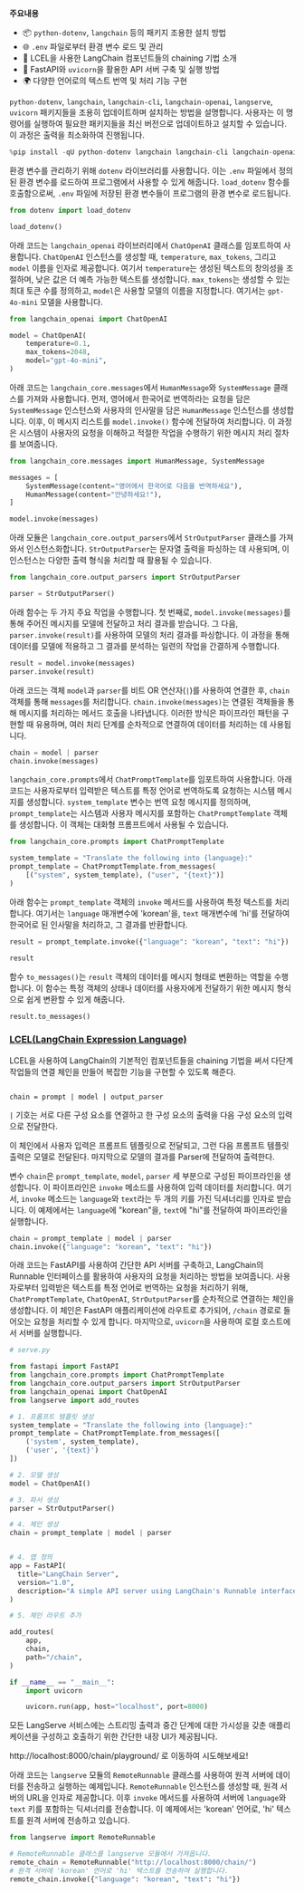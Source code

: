 **주요내용**
- 📦 `python-dotenv`, `langchain` 등의 패키지 조용한 설치 방법
- 🌐 `.env` 파일로부터 환경 변수 로드 및 관리
- 🔗 LCEL을 사용한 LangChain 컴포넌트들의 chaining 기법 소개
- 🚀 FastAPI와 `uvicorn`을 활용한 API 서버 구축 및 실행 방법
- 🌍 다양한 언어로의 텍스트 번역 및 처리 기능 구현

`python-dotenv`, `langchain`, `langchain-cli`, `langchain-openai`, `langserve`, `uvicorn` 패키지들을 조용히 업데이트하며 설치하는 방법을 설명합니다. 사용자는 이 명령어를 실행하여 필요한 패키지들을 최신 버전으로 업데이트하고 설치할 수 있습니다. 이 과정은 출력을 최소화하여 진행됩니다.



```python
%pip install -qU python-dotenv langchain langchain-cli langchain-openai langserve uvicorn 
```

환경 변수를 관리하기 위해 `dotenv` 라이브러리를 사용합니다. 이는 `.env` 파일에서 정의된 환경 변수를 로드하여 프로그램에서 사용할 수 있게 해줍니다. `load_dotenv` 함수를 호출함으로써, `.env` 파일에 저장된 환경 변수들이 프로그램의 환경 변수로 로드됩니다.



```python
from dotenv import load_dotenv

load_dotenv()
```

아래 코드는 `langchain_openai` 라이브러리에서 `ChatOpenAI` 클래스를 임포트하여 사용합니다. `ChatOpenAI` 인스턴스를 생성할 때, `temperature`, `max_tokens`, 그리고 `model` 이름을 인자로 제공합니다. 여기서 `temperature`는 생성된 텍스트의 창의성을 조절하며, 낮은 값은 더 예측 가능한 텍스트를 생성합니다. `max_tokens`는 생성할 수 있는 최대 토큰 수를 정의하고, `model`은 사용할 모델의 이름을 지정합니다. 여기서는 `gpt-4o-mini` 모델을 사용합니다.



```python
from langchain_openai import ChatOpenAI

model = ChatOpenAI(
    temperature=0.1,  
    max_tokens=2048,  
    model="gpt-4o-mini",  
)
```

아래 코드는 `langchain_core.messages`에서 `HumanMessage`와 `SystemMessage` 클래스를 가져와 사용합니다. 먼저, 영어에서 한국어로 번역하라는 요청을 담은 `SystemMessage` 인스턴스와 사용자의 인사말을 담은 `HumanMessage` 인스턴스를 생성합니다. 이후, 이 메시지 리스트를 `model.invoke()` 함수에 전달하여 처리합니다. 이 과정은 시스템이 사용자의 요청을 이해하고 적절한 작업을 수행하기 위한 메시지 처리 절차를 보여줍니다.



```python
from langchain_core.messages import HumanMessage, SystemMessage

messages = [
    SystemMessage(content="영어에서 한국어로 다음을 번역하세요"),
    HumanMessage(content="안녕하세요!"),
]

model.invoke(messages)
```

아래 모듈은 `langchain_core.output_parsers`에서 `StrOutputParser` 클래스를 가져와서 인스턴스화합니다. `StrOutputParser`는 문자열 출력을 파싱하는 데 사용되며, 이 인스턴스는 다양한 출력 형식을 처리할 때 활용될 수 있습니다.



```python
from langchain_core.output_parsers import StrOutputParser

parser = StrOutputParser()
```

아래 함수는 두 가지 주요 작업을 수행합니다. 첫 번째로, `model.invoke(messages)`를 통해 주어진 메시지를 모델에 전달하고 처리 결과를 받습니다. 그 다음, `parser.invoke(result)`를 사용하여 모델의 처리 결과를 파싱합니다. 이 과정을 통해 데이터를 모델에 적용하고 그 결과를 분석하는 일련의 작업을 간결하게 수행합니다.



```python
result = model.invoke(messages) 
parser.invoke(result) 
```

아래 코드는 객체 `model`과 `parser`를 비트 OR 연산자(`|`)를 사용하여 연결한 후, `chain` 객체를 통해 `messages`를 처리합니다. `chain.invoke(messages)`는 연결된 객체들을 통해 메시지를 처리하는 메서드 호출을 나타냅니다. 이러한 방식은 파이프라인 패턴을 구현할 때 유용하며, 여러 처리 단계를 순차적으로 연결하여 데이터를 처리하는 데 사용됩니다.



```python
chain = model | parser
chain.invoke(messages)
```

`langchain_core.prompts`에서 `ChatPromptTemplate`를 임포트하여 사용합니다. 아래 코드는 사용자로부터 입력받은 텍스트를 특정 언어로 번역하도록 요청하는 시스템 메시지를 생성합니다. `system_template` 변수는 번역 요청 메시지를 정의하며, `prompt_template`는 시스템과 사용자 메시지를 포함하는 `ChatPromptTemplate` 객체를 생성합니다. 이 객체는 대화형 프롬프트에서 사용될 수 있습니다.



```python
from langchain_core.prompts import ChatPromptTemplate

system_template = "Translate the following into {language}:"
prompt_template = ChatPromptTemplate.from_messages(
    [("system", system_template), ("user", "{text}")]
)
```

아래 함수는 `prompt_template` 객체의 `invoke` 메서드를 사용하여 특정 텍스트를 처리합니다. 여기서는 `language` 매개변수에 'korean'을, `text` 매개변수에 'hi'를 전달하여 한국어로 된 인사말을 처리하고, 그 결과를 반환합니다.



```python
result = prompt_template.invoke({"language": "korean", "text": "hi"})

result
```

함수 `to_messages()`는 `result` 객체의 데이터를 메시지 형태로 변환하는 역할을 수행합니다. 이 함수는 특정 객체의 상태나 데이터를 사용자에게 전달하기 위한 메시지 형식으로 쉽게 변환할 수 있게 해줍니다.



```python
result.to_messages()
```

### [LCEL(LangChain Expression Language)](https://python.langchain.com/v0.2/docs/concepts/#langchain-expression-language-lcel)



LCEL을 사용하여 LangChain의 기본적인 컴포넌트들을 chaining 기법을 써서 다단계 작업들의 연결 체인을 만들어 복잡한 기능을 구현할 수 있도록 해준다.



```

chain = prompt | model | output_parser

```



`|` 기호는 서로 다른 구성 요소를 연결하고 한 구성 요소의 출력을 다음 구성 요소의 입력으로 전달한다.



이 체인에서 사용자 입력은 프롬프트 템플릿으로 전달되고, 그런 다음 프롬프트 템플릿 출력은 모델로 전달된다. 마지막으로 모델의 결과를 Parser에 전달하여 출력한다.


변수 `chain`은 `prompt_template`, `model`, `parser` 세 부분으로 구성된 파이프라인을 생성합니다. 이 파이프라인은 `invoke` 메소드를 사용하여 입력 데이터를 처리합니다. 여기서, `invoke` 메소드는 `language`와 `text`라는 두 개의 키를 가진 딕셔너리를 인자로 받습니다. 이 예제에서는 `language`에 "korean"을, `text`에 "hi"를 전달하여 파이프라인을 실행합니다.



```python
chain = prompt_template | model | parser
chain.invoke({"language": "korean", "text": "hi"})
```

아래 코드는 FastAPI를 사용하여 간단한 API 서버를 구축하고, LangChain의 Runnable 인터페이스를 활용하여 사용자의 요청을 처리하는 방법을 보여줍니다. 사용자로부터 입력받은 텍스트를 특정 언어로 번역하는 요청을 처리하기 위해, `ChatPromptTemplate`, `ChatOpenAI`, `StrOutputParser`를 순차적으로 연결하는 체인을 생성합니다. 이 체인은 FastAPI 애플리케이션에 라우트로 추가되어, `/chain` 경로로 들어오는 요청을 처리할 수 있게 합니다. 마지막으로, `uvicorn`을 사용하여 로컬 호스트에서 서버를 실행합니다.



```python
# serve.py

from fastapi import FastAPI
from langchain_core.prompts import ChatPromptTemplate
from langchain_core.output_parsers import StrOutputParser
from langchain_openai import ChatOpenAI
from langserve import add_routes

# 1. 프롬프트 템플릿 생성
system_template = "Translate the following into {language}:"
prompt_template = ChatPromptTemplate.from_messages([
    ('system', system_template),
    ('user', '{text}')
])

# 2. 모델 생성
model = ChatOpenAI()

# 3. 파서 생성
parser = StrOutputParser()

# 4. 체인 생성
chain = prompt_template | model | parser


# 4. 앱 정의
app = FastAPI(
  title="LangChain Server",
  version="1.0",
  description="A simple API server using LangChain's Runnable interfaces",
)

# 5. 체인 라우트 추가

add_routes(
    app,
    chain,
    path="/chain",
)

if __name__ == "__main__":
    import uvicorn

    uvicorn.run(app, host="localhost", port=8000)
```

모든 LangServe 서비스에는 스트리밍 출력과 중간 단계에 대한 가시성을 갖춘 애플리케이션을 구성하고 호출하기 위한 간단한 내장 UI가 제공됩니다.



http://localhost:8000/chain/playground/ 로 이동하여 시도해보세요!


아래 코드는 `langserve` 모듈의 `RemoteRunnable` 클래스를 사용하여 원격 서버에 데이터를 전송하고 실행하는 예제입니다. `RemoteRunnable` 인스턴스를 생성할 때, 원격 서버의 URL을 인자로 제공합니다. 이후 `invoke` 메서드를 사용하여 서버에 `language`와 `text` 키를 포함하는 딕셔너리를 전송합니다. 이 예제에서는 'korean' 언어로, 'hi' 텍스트를 원격 서버에 전송하고 있습니다.



```python
from langserve import RemoteRunnable

# RemoteRunnable 클래스를 langserve 모듈에서 가져옵니다.
remote_chain = RemoteRunnable("http://localhost:8000/chain/")
# 원격 서버에 'korean' 언어로 'hi' 텍스트를 전송하여 실행합니다.
remote_chain.invoke({"language": "korean", "text": "hi"})
```
